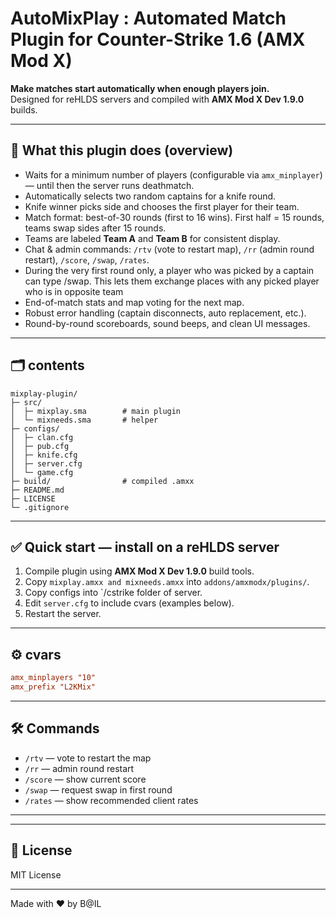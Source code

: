 # AutoMixPlay : Automated Match Plugin for Counter-Strike 1.6 (AMX Mod X)

**Make matches start automatically when enough players join.**  
Designed for reHLDS servers and compiled with **AMX Mod X Dev 1.9.0** builds.

---

## 🔧 What this plugin does (overview)
- Waits for a minimum number of players (configurable via `amx_minplayer`) — until then the server runs deathmatch.
- Automatically selects two random captains for a knife round.
- Knife winner picks side and chooses the first player for their team.
- Match format: best-of-30 rounds (first to 16 wins). First half = 15 rounds, teams swap sides after 15 rounds.
- Teams are labeled **Team A** and **Team B** for consistent display.
- Chat & admin commands: `/rtv` (vote to restart map), `/rr` (admin round restart), `/score`, `/swap`, `/rates`.
- During the very first round only, a player who was picked by a captain can type /swap. This lets them exchange places with any picked player who is in opposite team
- End-of-match stats and map voting for the next map.
- Robust error handling (captain disconnects, auto replacement, etc.).
- Round-by-round scoreboards, sound beeps, and clean UI messages.

---

## 🗂️ contents
```
mixplay-plugin/
├─ src/
│  ├─ mixplay.sma        # main plugin 
│  └─ mixneeds.sma       # helper 
├─ configs/
│  ├─ clan.cfg          
│  ├─ pub.cfg            
│  ├─ knife.cfg         
│  ├─ server.cfg        
│  └─ game.cfg           
├─ build/                # compiled .amxx 
├─ README.md
├─ LICENSE
└─ .gitignore
```

---

## ✅ Quick start — install on a reHLDS server
1. Compile plugin using **AMX Mod X Dev 1.9.0** build tools.
2. Copy `mixplay.amxx and mixneeds.amxx` into `addons/amxmodx/plugins/`.
3. Copy configs into `/cstrike folder of server.
4. Edit `server.cfg` to include cvars (examples below).
5. Restart the server.

---

## ⚙️ cvars
```cfg
amx_minplayers "10"
amx_prefix "L2KMix"
```

---

## 🛠️ Commands
- `/rtv` — vote to restart the map
- `/rr` — admin round restart
- `/score` — show current score
- `/swap` — request swap in first round
- `/rates` — show recommended client rates

---

---

## 📝 License
MIT License

---
Made with ❤️ by B@IL
